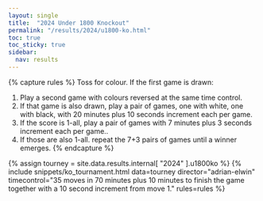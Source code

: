 ```yaml
---
layout: single
title:  "2024 Under 1800 Knockout"
permalink: "/results/2024/u1800-ko.html"
toc: true
toc_sticky: true
sidebar:
  nav: results
---
```


{% capture rules %}
Toss for colour. If the first game is drawn:

1. Play a second game with colours reversed at the same time control.
2. If that game is also drawn, play a pair of games, one with white, one with black, with 20 minutes plus 10 seconds increment each per game.
3. If the score is 1-all, play a pair of games with 7 minutes plus 3 seconds increment each per game..
4. If those are also 1-all. repeat the 7+3 pairs of games until a winner emerges.
{% endcapture %}

{% assign tourney = site.data.results.internal[ "2024" ].u1800ko %}
{% include snippets/ko_tournament.html data=tourney director="adrian-elwin" timecontrol="35 moves in 70 minutes plus 10 minutes to finish the game together with a 10 second increment from move 1." rules=rules %}